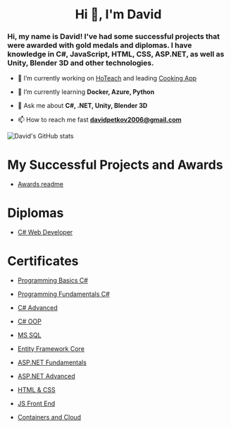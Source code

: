 <h1 align="center">Hi 👋, I'm David</h1>
<h3>Hi, my name is David! I've had some successful projects that were awarded with gold medals and diplomas. I have knowledge in C#, JavaScript, HTML, CSS, ASP.NET, as well as Unity, Blender 3D and other technologies.</h3>

- 🔭 I’m currently working on [HoTeach](https://github.com/hoteach) and leading [Cooking App](https://github.com/InternAcademy/CookingApp)

- 🌱 I’m currently learning **Docker, Azure, Python**

- 💬 Ask me about **C#, .NET, Unity, Blender 3D**

- 📫 How to reach me fast **davidpetkov2006@gmail.com**

![David's GitHub stats](https://github-readme-stats.vercel.app/api?username=dpS1lence&show_icons=true&theme=transparent)

# My Successful Projects and Awards
- [Awards readme](https://github.com/dpS1lence/Personal-Projects)

# Diplomas

- [C# Web Developer](https://softuni.bg/certificates/details/185049/edbee509)
  
# Certificates

- [Programming Basics C#](https://softuni.bg/certificates/details/112127/85953e4a)

- [Programming Fundamentals C#](https://softuni.bg/certificates/details/120068/1296d812)

- [C# Advanced](https://softuni.bg/certificates/details/123636/ad67a0c6)

- [C# OOP](https://softuni.bg/certificates/details/130972/e93e5f4b)

- [MS SQL](https://softuni.bg/certificates/details/134977/ce2b152e)

- [Entity Framework Core](https://softuni.bg/certificates/details/138423/a1f89ba3)

- [ASP.NET Fundamentals](https://softuni.bg/certificates/details/146659/e92718ae)

- [ASP.NET Advanced](https://softuni.bg/certificates/details/152375/c2fad749)

- [HTML & CSS](https://softuni.bg/certificates/details/163279/f11528ed)

- [JS Front End](https://softuni.bg/certificates/details/168430/4807abf0)
 
- [Containers and Cloud](https://softuni.bg/certificates/details/174407/b7ef8a44)
